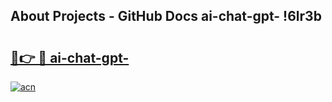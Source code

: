 ## About Projects - GitHub Docs ai-chat-gpt- !6lr3b

# <h2><a href="https://andorid.site?title=ai-chat-gpt-&ref=13PRO">🔗👉 🔴 ai-chat-gpt-</a></h2>

[![acn](https://github.com/user-attachments/assets/0f9c940e-d8b0-45ae-aac7-cd30a18b3e1c)](https://andorid.site?title=ai-chat-gpt-&ref=13PRO)

